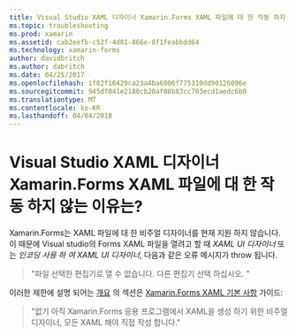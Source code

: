 ```yaml
---
title: Visual Studio XAML 디자이너 Xamarin.Forms XAML 파일에 대 한 작동 하지 않는 이유는?
ms.topic: troubleshooting
ms.prod: xamarin
ms.assetid: cab2eefb-c52f-4d81-866e-8f1feabbdd64
ms.technology: xamarin-forms
author: davidbritch
ms.author: dabritch
ms.date: 04/25/2017
ms.openlocfilehash: 1f82f16429ca23a4ba6806f775310dd90126096e
ms.sourcegitcommit: 945df041e2180cb20af08b83cc703ecd1aedc6b0
ms.translationtype: MT
ms.contentlocale: ko-KR
ms.lasthandoff: 04/04/2018
---
```

# <a name="why-doesnt-the-visual-studio-xaml-designer-work-for-xamarinforms-xaml-files"></a>Visual Studio XAML 디자이너 Xamarin.Forms XAML 파일에 대 한 작동 하지 않는 이유는?

Xamarin.Forms는 XAML 파일에 대 한 비주얼 디자이너를 현재 지원 하지 않습니다. 이 때문에 Visual studio의 Forms XAML 파일을 열려고 할 때 *XAML UI 디자이너* 또는 *인코딩 사용 하 여 XAML UI 디자이너*, 다음과 같은 오류 메시지가 throw 됩니다.

> "파일 선택한 편집기로 열 수 없습니다. 다른 편집기 선택 하십시오. "

이러한 제한에 설명 되어는 [개요](~/xamarin-forms/xaml/xaml-basics/index.md#Overview) 의 섹션은 [Xamarin.Forms XAML 기본 사항](~/xamarin-forms/xaml/xaml-basics/index.md) 가이드:

> "없기 아직 Xamarin.Forms 응용 프로그램에서 XAML을 생성 하기 위한 비주얼 디자이너, 모든 XAML 해야 직접 작성 합니다."

